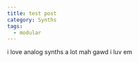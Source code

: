 ```yaml
---
title: test post
category: Synths
tags:
  - modular
---
```

i﻿ love analog synths a lot mah gawd i luv em